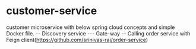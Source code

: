 # customer-service

customer microservice with below spring cloud concepts and simple Docker file.
-- Discovery service
--- Gate-way 
-- Calling order service with Feign client(https://github.com/srinivas-raj/order-service)
